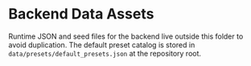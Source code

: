 # Backend Data Assets

Runtime JSON and seed files for the backend live outside this folder to avoid duplication. The default preset catalog is stored in `data/presets/default_presets.json` at the repository root.
